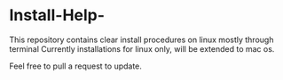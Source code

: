 # Install-Help-
This repository contains clear install procedures on linux mostly through terminal
Currently installations for linux only, will be extended to mac os.


Feel free to pull a request to update.
